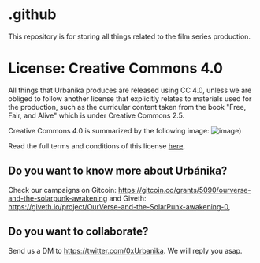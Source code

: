 # .github
This repository is for storing all things related to the film series production.

# License: Creative Commons 4.0
All things that Urbánika produces are released using CC 4.0, unless we are obliged to follow another license that explicitly relates to materials used for the production, such as the curricular content taken from the book "Free, Fair, and Alive" which is under Creative Commons 2.5.

Creative Commons 4.0 is summarized by the following image:
![image](https://user-images.githubusercontent.com/58118538/171034691-c6e4735a-a9d9-4c34-85bf-cfbaa73a3eda.png))

Read the full terms and conditions of this license [here]([url](https://creativecommons.org/licenses/by/4.0/legalcode)).

## Do you want to know more about Urbánika?
Check our campaigns on Gitcoin: https://gitcoin.co/grants/5090/ourverse-and-the-solarpunk-awakening and Giveth: https://giveth.io/project/OurVerse-and-the-SolarPunk-awakening-0,

## Do you want to collaborate?
Send us a DM to https://twitter.com/0xUrbanika. We will reply you asap.
